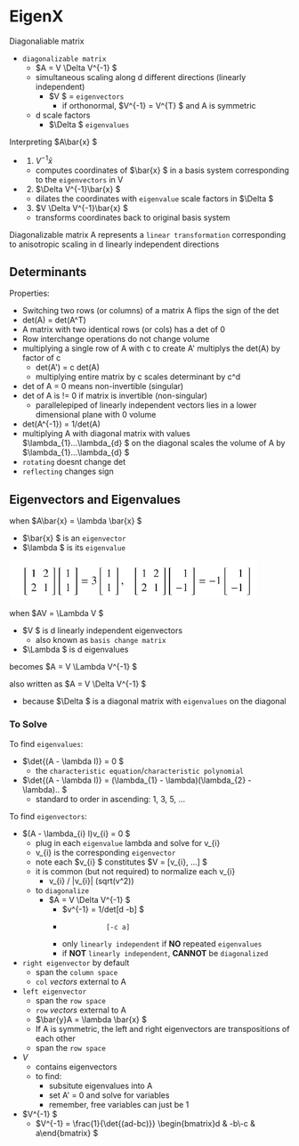 # EigenX

Diagonaliable matrix

- `diagonalizable matrix`
  - $A = V \Delta V^{-1} $
  - simultaneous scaling along d different directions (linearly independent)
    - $V $ = `eigenvectors`
      - if orthonormal, $V^{-1} = V^{T} $ and A is symmetric
  - d scale factors
    - $\Delta $ `eigenvalues`

Interpreting $A\bar{x} $

- 1. $V^{-1}\bar{x}$
  - computes coordinates of $\bar{x} $ in a basis system corresponding to the `eigenvectors` in V
- 2. $\Delta V^{-1}\bar{x} $
  - dilates the coordinates with `eigenvalue` scale factors in $\Delta $
- 3. $V \Delta V^{-1}\bar{x} $
  - transforms coordinates back to original basis system

Diagonalizable matrix A represents a `linear transformation` corresponding to anisotropic scaling in d linearly independent directions

## Determinants

Properties:

- Switching two rows (or columns) of a matrix A flips the sign of the det
- det(A) = det(A^T)
- A matrix with two identical rows (or cols) has a det of 0
- Row interchange operations do not change volume
- multiplying a single row of A with c to create A' multiplys the det(A) by factor of c
  - det(A') = c det(A)
  - multiplying entire matrix by c scales determinant by c^d
- det of A = 0 means non-invertible (singular)
- det of A is != 0 if matrix is invertible (non-singular)
  - parallelepiped of linearly independent vectors lies in a lower dimensional plane with 0 volume
- det(A^{-1}) = 1/det(A)
- multiplying A with diagonal matrix with values $\lambda_{1}...\lambda_{d} $ on the diagonal scales the volume of A by $\lambda_{1}...\lambda_{d} $
- `rotating` doesnt change det
- `reflecting` changes sign

## Eigenvectors and Eigenvalues

when $A\bar{x} = \lambda \bar{x} $

- $\bar{x} $ is an `eigenvector`
- $\lambda $ is its `eigenvalue`

![alt-text](./3_3_eigenvectors_eigenvalues.PNG)

when $AV = \Lambda V $

- $V $ is d linearly independent eigenvectors
  - also known as `basis change matrix`
- $\Lambda $ is d eigenvalues

becomes $A = V \Lambda V^{-1} $

also written as $A = V \Delta V^{-1}  $

- because $\Delta $ is a diagonal matrix with `eigenvalues` on the diagonal

### To Solve

To find `eigenvalues`:

- $\det{(A - \lambda I)} = 0 $
  - the `characteristic equation`/`characteristic polynomial`
- $\det{(A - \lambda I)} = (\lambda_{1} - \lambda)(\lambda_{2} - \lambda).. $
  - standard to order in ascending: 1, 3, 5, ...

To find `eigenvectors`:

- $(A - \lambda_{i} I)v_{i} = 0  $
  - plug in each `eigenvalue` lambda and solve for v_{i}
  - v_{i} is the corresponding `eigenvector`
  - note each $v_{i} $ constitutes $V = [v_{i}, ...] $
  - it is common (but not required) to normalize each v_{i}
    - v_{i} / \|v_{i}\| (sqrt(v^2))
  - to `diagonalize`
    - $A = V \Delta V^{-1} $
      - $v^{-1} = 1/det[d -b] $
      -                [-c a]
      - only `linearly independent` if **NO** repeated `eigenvalues`
      - if **NOT** `linearly independent`, **CANNOT** be `diagonalized`
- `right eigenvector` by default
  - span the `column space`
  - `col` *vectors* external to A
- `left eigenvector`
  - span the `row space`
  - `row` *vectors* external to A
  - $\bar{y}A = \lambda \bar{x}  $
  - If A is symmetric, the left and right eigenvectors are transpositions of each other
  - span the `row space`
- $V$
  - contains eigenvectors
  - to find:
    - subsitute eigenvalues into A
    - set A' = 0 and solve for variables
    - remember, free variables can just be 1
- $V^{-1} $
  - $V^{-1} = \frac{1}{\det{(ad-bc)}} \begin{bmatrix}d & -b\\-c & a\end{bmatrix} $
